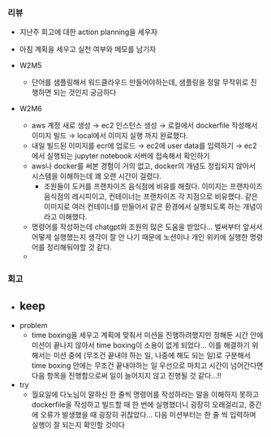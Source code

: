 ### 리뷰

- 지난주 회고에 대한 action planning을 세우자
- 아침 계획을 세우고 실천 여부와 메모를 남기자

- W2M5
    - 단어를 샘플링해서 워드클라우드 만들어야하는데, 샘플링을 정말 무작위로 진행하면 되는 것인지 궁금하다
- W2M6
    - aws 계정 새로 생성 → ec2 인스턴스 생성 → 로컬에서 dockerfile 작성해서 이미지 빌드 → local에서 이미지 실행 까지 완료했다.
    - 내일 빌드된 이미지를 ecr에 업로드 → ec2에 user data를 입력하기 → ec2에서 실행되는 jupyter notebook 서버에 접속해서 확인하기
    - aws나 docker를 써본 경험이 거의 없고, docker의 개념도 정립되지 않아서 시스템을 이해하는데 꽤 오랜 시간이 걸렸다.
        - 조원들이 도커를 프랜차이즈 음식점에 비유를 해줬다. 이미지는 프랜차이즈 음식점의 레시피이고, 컨테이너는 프랜차이즈 각 지점으로 비유했다. 같은 이미지로 여러 컨테이너를 만들어서 같은 환경에서 실행되도록 하는 개념이라고 이해했다.
    - 명령어를 작성하는데 chatgpt와 조원의 많은 도움을 받았다… 벌써부터 앞서서 어떻게 실행했는지 생각이 잘 안 나기 때문에 노션이나 개인 위키에 실행한 명령어를 정리해둬야할 것 같다.
    - 

### 회고

- keep
    - 
- problem
    - time boxing을 세우고 계획에 맞춰서 미션을 진행하려했지만 정해둔 시간 안에 미션이 끝나지 않아서 time boxing이 소용이 없게 되었다… 이를 해결하기 위해서는 미션 중에 (무조건 끝내야 하는 일, 나중에 해도 되는 일)로 구분해서 time boxing 안에는 무조건 끝내야하는 일 우선으로 마치고 시간이 넘어간다면 다음 항목을 진행함으로써 일이 늘어지지 않고 진행될 것 같다…!!
- try
    - 월요일에 다노님이 말하신 한 줄씩 명령어를 작성하라는 말을 이해하지 못하고 dockerfile을 작성하고 빌드할 때 한 번에 실행했더니 굉장히 오래걸리고, 중간에 오류가 발생했을 때 굉장히 귀찮았다... 다음 미션부터는 한 줄 씩 입력하며 실행이 잘 되는지 확인할 것이다
